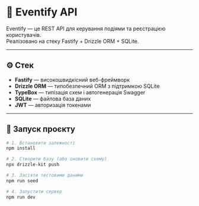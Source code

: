 # 🎫 Eventify API

Eventify — це REST API для керування подіями та реєстрацією користувачів.  
Реалізовано на стеку Fastify + Drizzle ORM + SQLite.

---

## ⚙️ Стек

- **Fastify** — високошвидкісний веб-фреймворк
- **Drizzle ORM** — типобезпечний ORM з підтримкою SQLite
- **TypeBox** — типізація схем і автогенерація Swagger
- **SQLite** — файлова база даних
- **JWT** — авторизація токенами

---

## 🚀 Запуск проєкту

```bash
# 1. Встановити залежності
npm install

# 2. Створити базу (або оновити схему)
npx drizzle-kit push

# 3. Засіяти тестовими даними
npm run seed

# 4. Запустити сервер
npm run dev
```
